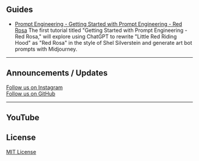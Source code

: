 ## Guides
- [Prompt Engineering - Getting Started with Prompt Engineering - Red Rosa](https://github.com/aiskunks/Prompt_Engineering/blob/main/Lessons/Prompt_Engineering_Red_Rosa/Prompt_Engineering_Red_Rosa.ipynb)
The first tutorial titled "Getting Started with Prompt Engineering - Red Rosa," will explore using ChatGPT to rewrite "Little Red Riding Hood" as "Red Rosa" in the style of Shel Silverstein and generate art bot prompts with Midjourney.


---
## Announcements / Updates

[Follow us on Instagram](https://www.instagram.com/skunksai/)       
[Follow us on GitHub](https://github.com/aiskunks/)       

---
## YouTube




## License
[MIT License](https://opensource.org/license/mit/)  
  
  
  

